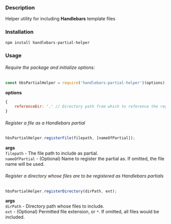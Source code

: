 ### Description
Helper utility for including __Handlebars__ template files

### Installation  
`npm install handlebars-partial-helper`

### Usage
###### Require the package and initialize options:
```javascript
const hbsPartialHelper = require('handlebars-partial-helper')(options);
```
__options__
```javascript
{
    referenceDir: '.' // Directory path from which to reference the registered partials
}
```

###### Register a file as a Handlebars partial
```javascript
hbsPartialHelper.registerFile(filepath, [nameOfPartial]);
```
__args__  
`filepath` - The file path to include as partial.  
`nameOfPartial` - (Optional) Name to register the partial as. If omitted, the file name will be used.

###### Register a directory whose files are to be registered as Handlebars partials
```javascript
hbsPartialHelper.registerDirectory(dirPath, ext);
```
__args__  
`dirPath` - Directory path whose files to include.  
`ext` - (Optional) Permitted file extension, or `*`. If omitted, all files would be included.